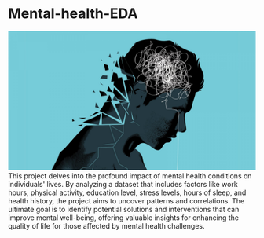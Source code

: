 # Mental-health-EDA
![Mental](mental.jpg)
This project delves into the profound impact of mental health conditions on individuals' lives. By analyzing a dataset that includes factors like work hours, physical activity, education level, stress levels, hours of sleep, and health history, the project aims to uncover patterns and correlations. The ultimate goal is to identify potential solutions and interventions that can improve mental well-being, offering valuable insights for enhancing the quality of life for those affected by mental health challenges.

